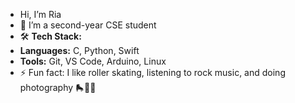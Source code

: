 - Hi, I’m Ria
- 🌱 I’m a second-year CSE student 
- 🛠 **Tech Stack:**  
- **Languages:** C, Python, Swift  
- **Tools:** Git, VS Code, Arduino, Linux  
- ⚡ Fun fact: I like roller skating, listening to rock music, and doing photography 🛼🎸📸

<!---
Ari2606/Ari2606 is a ✨ special ✨ repository because its `README.md` (this file) appears on your GitHub profile.
You can click the Preview link to take a look at your changes.
--->
